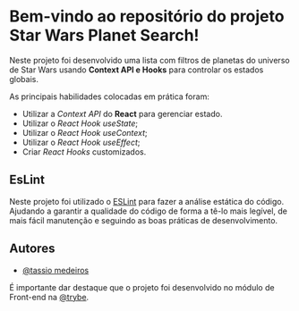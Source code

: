 
# Bem-vindo ao repositório do projeto Star Wars Planet Search!

Neste projeto foi desenvolvido uma lista com filtros de planetas do universo de Star Wars usando **Context API e Hooks** para controlar os estados globais.

As principais habilidades colocadas em prática foram:

* Utilizar a _Context API_ do **React** para gerenciar estado.
* Utilizar o _React Hook useState_;
* Utilizar o _React Hook useContext_;
* Utilizar o _React Hook useEffect_;
* Criar _React Hooks_ customizados.
## EsLint

Neste projeto foi utilizado o [ESLint](https://eslint.org/) para fazer a análise estática do código. Ajudando a garantir a qualidade do código de forma a tê-lo mais legível, de mais fácil manutenção e seguindo as boas práticas de desenvolvimento.

## Autores

- [@tassio medeiros](https://github.com/Tassio-Med)


É importante dar destaque que o projeto foi desenvolvido no  módulo de Front-end na [@trybe](https://github.com/betrybe).

